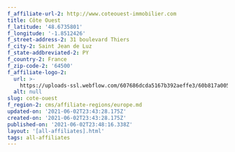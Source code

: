 ```yaml
---
f_affiliate-url-2: http://www.coteouest-immobilier.com
title: Côte Ouest
f_latitude: '48.6735801'
f_longitude: '-1.8512426'
f_street-address-2: 31 boulevard Thiers­
f_city-2: Saint Jean de Luz­
f_state-addbreviated-2: PY­
f_country-2: France
f_zip-code-2: '64500'
f_affiliate-logo-2:
  url: >-
    https://uploads-ssl.webflow.com/607686dcda5167b392aeffe3/60b817a00549a97b227397d3_6081e567408db15fba604138_60785a4538473ce39acd073d_content_unnamed.jpeg
  alt: null
slug: cote-ouest
f_region-2: cms/affiliate-regions/europe.md
updated-on: '2021-06-02T23:43:28.175Z'
created-on: '2021-06-02T23:43:28.175Z'
published-on: '2021-06-02T23:48:16.338Z'
layout: '[all-affiliates].html'
tags: all-affiliates
---
```



